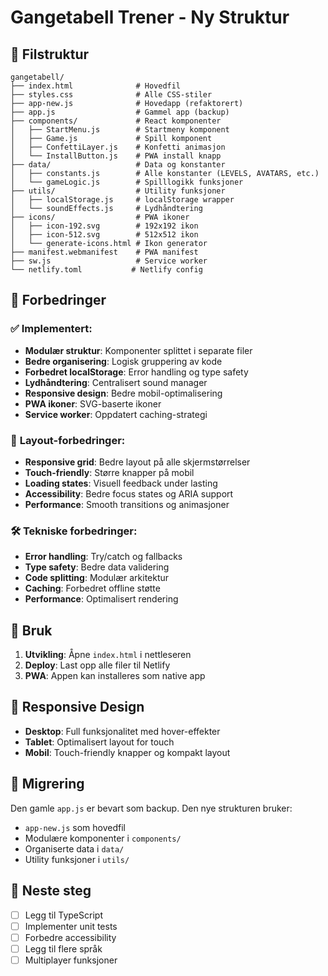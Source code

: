 # Gangetabell Trener - Ny Struktur

## 📁 Filstruktur

```
gangetabell/
├── index.html              # Hovedfil
├── styles.css              # Alle CSS-stiler
├── app-new.js              # Hovedapp (refaktorert)
├── app.js                  # Gammel app (backup)
├── components/             # React komponenter
│   ├── StartMenu.js        # Startmeny komponent
│   ├── Game.js             # Spill komponent
│   ├── ConfettiLayer.js    # Konfetti animasjon
│   └── InstallButton.js    # PWA install knapp
├── data/                   # Data og konstanter
│   ├── constants.js        # Alle konstanter (LEVELS, AVATARS, etc.)
│   └── gameLogic.js        # Spilllogikk funksjoner
├── utils/                  # Utility funksjoner
│   ├── localStorage.js     # localStorage wrapper
│   └── soundEffects.js     # Lydhåndtering
├── icons/                  # PWA ikoner
│   ├── icon-192.svg        # 192x192 ikon
│   ├── icon-512.svg        # 512x512 ikon
│   └── generate-icons.html # Ikon generator
├── manifest.webmanifest    # PWA manifest
├── sw.js                   # Service worker
└── netlify.toml           # Netlify config
```

## 🔧 Forbedringer

### ✅ **Implementert:**
- **Modulær struktur**: Komponenter splittet i separate filer
- **Bedre organisering**: Logisk gruppering av kode
- **Forbedret localStorage**: Error handling og type safety
- **Lydhåndtering**: Centralisert sound manager
- **Responsive design**: Bedre mobil-optimalisering
- **PWA ikoner**: SVG-baserte ikoner
- **Service worker**: Oppdatert caching-strategi

### 🎨 **Layout-forbedringer:**
- **Responsive grid**: Bedre layout på alle skjermstørrelser
- **Touch-friendly**: Større knapper på mobil
- **Loading states**: Visuell feedback under lasting
- **Accessibility**: Bedre focus states og ARIA support
- **Performance**: Smooth transitions og animasjoner

### 🛠️ **Tekniske forbedringer:**
- **Error handling**: Try/catch og fallbacks
- **Type safety**: Bedre data validering
- **Code splitting**: Modulær arkitektur
- **Caching**: Forbedret offline støtte
- **Performance**: Optimalisert rendering

## 🚀 **Bruk**

1. **Utvikling**: Åpne `index.html` i nettleseren
2. **Deploy**: Last opp alle filer til Netlify
3. **PWA**: Appen kan installeres som native app

## 📱 **Responsive Design**

- **Desktop**: Full funksjonalitet med hover-effekter
- **Tablet**: Optimalisert layout for touch
- **Mobil**: Touch-friendly knapper og kompakt layout

## 🔄 **Migrering**

Den gamle `app.js` er bevart som backup. Den nye strukturen bruker:
- `app-new.js` som hovedfil
- Modulære komponenter i `components/`
- Organiserte data i `data/`
- Utility funksjoner i `utils/`

## 🎯 **Neste steg**

- [ ] Legg til TypeScript
- [ ] Implementer unit tests
- [ ] Forbedre accessibility
- [ ] Legg til flere språk
- [ ] Multiplayer funksjoner
